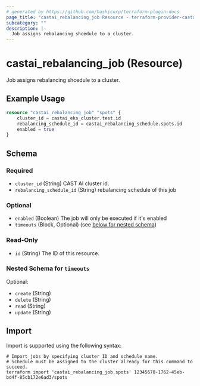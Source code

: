 ```yaml
---
# generated by https://github.com/hashicorp/terraform-plugin-docs
page_title: "castai_rebalancing_job Resource - terraform-provider-castai"
subcategory: ""
description: |-
  Job assigns rebalancing shcedule to a cluster.
---
```


# castai_rebalancing_job (Resource)

Job assigns rebalancing shcedule to a cluster.

## Example Usage

```terraform
resource "castai_rebalancing_job" "spots" {
	cluster_id = castai_eks_cluster.test.id
	rebalancing_schedule_id = castai_rebalancing_schedule.spots.id
	enabled = true
}
```

<!-- schema generated by tfplugindocs -->
## Schema

### Required

- `cluster_id` (String) CAST AI cluster id.
- `rebalancing_schedule_id` (String) rebalancing schedule of this job

### Optional

- `enabled` (Boolean) The job will only be executed if it's enabled
- `timeouts` (Block, Optional) (see [below for nested schema](#nestedblock--timeouts))

### Read-Only

- `id` (String) The ID of this resource.

<a id="nestedblock--timeouts"></a>
### Nested Schema for `timeouts`

Optional:

- `create` (String)
- `delete` (String)
- `read` (String)
- `update` (String)

## Import

Import is supported using the following syntax:

```shell
# Import jobs by specifying cluster ID and schedule name.
# Schedule must be assigned to the cluster already for this command to succeed.
terraform import 'castai_rebalancing_job.spots' 12345678-1762-45eb-bd4f-85cb172e6ad3/spots
```
